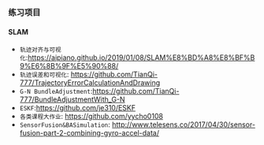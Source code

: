 ### 练习项目

#### SLAM

+ `轨迹对齐与可视化`:https://aipiano.github.io/2019/01/08/SLAM%E8%BD%A8%E8%BF%B9%E6%8B%9F%E5%90%88/
+ `轨迹误差和可视化`: https://github.com/TianQi-777/TrajectoryErrorCalculationAndDrawing
+ `G-N BundleAdjustment`:https://github.com/TianQi-777/BundleAdjustmentWith_G-N
+ `ESKF`:https://github.com/je310/ESKF
+ `各类课程大作业`: https://github.com/yycho0108
+ `SensorFusion&BASimulation`: http://www.telesens.co/2017/04/30/sensor-fusion-part-2-combining-gyro-accel-data/
